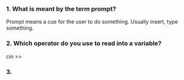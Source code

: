 ### 1. What is meant by the term prompt?

Prompt means a cue for the user to do something. Usually insert, type something.

### 2. Which operator do you use to read into a variable?

cin >>

### 3.

